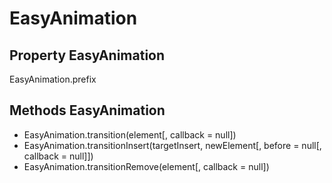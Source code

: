 # EasyAnimation
## Property EasyAnimation
EasyAnimation.prefix
## Methods EasyAnimation
* EasyAnimation.transition(element[, callback = null])
* EasyAnimation.transitionInsert(targetInsert, newElement[, before = null[, callback = null]])
* EasyAnimation.transitionRemove(element[, callback = null])